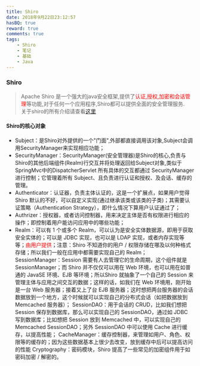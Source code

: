 ```yaml
---
title: Shiro
date: 2018年9月22日23:12:57
hasBQ: true
reward: true
comments: true
tags:
    - Shiro
    - 笔记
    - 基础
    - Java
---
```


### Shiro

> Apache Shiro 是一个强大的java安全框架,提供了<font color=red>认证,授权,加密和会话管理</font>等功能,对于任何一个应用程序,Shiro都可以提供全面的安全管理服务.  
> 关于shiro的所有介绍请查看[这里](https://www.w3cschool.cn/shiro/)

<!--more-->

#### Shiro的核心对象
- Subject：是Shiro对外提供的一个"门面",外部都直接调用该对象,Subject会调用SecurityManager来实现相应功能；
- SecurityManager：SecurityManager(安全管理器)是Shiro的核心,负责与Shiro的其他后端组件(Realm)行交互并将处理返回给Subject对象,类似于SpringMvc中的DispatcherServlet 所有具体的交互都通过 SecurityManager 进行控制；它管理着所有 Subject、且负责进行认证和授权、及会话、缓存的管理。
- Authenticator：认证器，负责主体认证的，这是一个扩展点，如果用户觉得 Shiro 默认的不好，可以自定义实现(通过继承该类或该类的子类)；其需要认证策略（Authentication Strategy），即什么情况下算用户认证通过了；
- Authrizer：授权器，或者访问控制器，用来决定主体是否有权限进行相应的操作；即控制着用户能访问应用中的哪些功能；
- Realm：可以有 1 个或多个 Realm，可以认为是安全实体数据源，即用于获取安全实体的；可以是 JDBC 实现，也可以是 LDAP 实现，或者内存实现等等；<font color=red>由用户提供</font>；注意：Shiro 不知道你的用户 / 权限存储在哪及以何种格式存储；所以我们一般在应用中都需要实现自己的 Realm；
SessionManager：Session 需要有人去管理它的生命周期，这个组件就是 SessionManager；而 Shiro 并不仅仅可以用在 Web 环境，也可以用在如普通的 JavaSE 环境、EJB 等环境；所以Shiro 就抽象了一个自己的 Session 来管理主体与应用之间交互的数据；这样的话，如我们在 Web 环境用，刚开始是一台 Web 服务器；接着又上了台 EJB 服务器；这时想把两台服务器的会话数据放到一个地方，这个时候就可以实现自己的分布式会话（如把数据放到 Memcached 服务器）；
SessionDAO：用于会话的 CRUD，比如我们想把 Session 保存到数据库，那么可以实现自己的 SessionDAO，通过如 JDBC 写到数据库；比如想把 Session 放到 Memcached 中，可以实现自己的 Memcached SessionDAO；另外 SessionDAO 中可以使用 Cache 进行缓存，以提高性能；
CacheManager：缓存控制器，来管理如用户、角色、权限等的缓存的；因为这些数据基本上很少去改变，放到缓存中后可以提高访问的性能
Cryptography：密码模块，Shiro 提高了一些常见的加密组件用于如密码加密 / 解密的。

